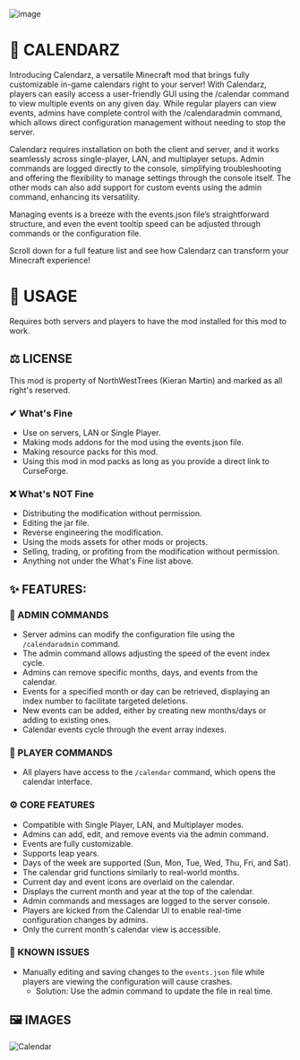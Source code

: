 ![image](https://github.com/user-attachments/assets/8f4da08f-40ba-4f3d-b53f-d4369e8f3ff8)

# 📆 CALENDARZ
Introducing Calendarz, a versatile Minecraft mod that brings fully customizable in-game calendars right to your server! With Calendarz, players can easily access a user-friendly GUI using the /calendar command to view multiple events on any given day. While regular players can view events, admins have complete control with the /calendaradmin command, which allows direct configuration management without needing to stop the server.

Calendarz requires installation on both the client and server, and it works seamlessly across single-player, LAN, and multiplayer setups. Admin commands are logged directly to the console, simplifying troubleshooting and offering the flexibility to manage settings through the console itself. The other mods can also add support for custom events using the admin command, enhancing its versatility.

Managing events is a breeze with the events.json file’s straightforward structure, and even the event tooltip speed can be adjusted through commands or the configuration file.

Scroll down for a full feature list and see how Calendarz can transform your Minecraft experience!

# 📌 USAGE
Requires both servers and players to have the mod installed for this mod to work.

## ⚖ LICENSE
This mod is property of NorthWestTrees (Kieran Martin) and marked as all right's reserved.
### ✔ What's Fine
- Use on servers, LAN or Single Player.
- Making mods addons for the mod using the events.json file.
- Making resource packs for this mod.
- Using this mod in mod packs as long as you provide a direct link to CurseForge.
### ❌ What's NOT Fine
- Distributing the modification without permission.
- Editing the jar file.
- Reverse engineering the modification.
- Using the mods assets for other mods or projects.
- Selling, trading, or profiting from the modification without permission.
- Anything not under the What's Fine list above.
## ✨ FEATURES:
### 🔑 ADMIN COMMANDS
- Server admins can modify the configuration file using the ``/calendaradmin`` command.
- The admin command allows adjusting the speed of the event index cycle.
- Admins can remove specific months, days, and events from the calendar.
- Events for a specified month or day can be retrieved, displaying an index number to facilitate targeted deletions.
- New events can be added, either by creating new months/days or adding to existing ones.
- Calendar events cycle through the event array indexes.
### 📌 PLAYER COMMANDS
- All players have access to the ``/calendar`` command, which opens the calendar interface.
### ⚙ CORE FEATURES
- Compatible with Single Player, LAN, and Multiplayer modes.
- Admins can add, edit, and remove events via the admin command.
- Events are fully customizable.
- Supports leap years.
- Days of the week are supported (Sun, Mon, Tue, Wed, Thu, Fri, and Sat).
- The calendar grid functions similarly to real-world months.
- Current day and event icons are overlaid on the calendar.
- Displays the current month and year at the top of the calendar.
- Admin commands and messages are logged to the server console.
- Players are kicked from the Calendar UI to enable real-time configuration changes by admins.
- Only the current month's calendar view is accessible.
### 🐞 KNOWN ISSUES
- Manually editing and saving changes to the ``events.json`` file while players are viewing the configuration will cause crashes.
  - Solution: Use the admin command to update the file in real time.

## 🖼 IMAGES
![Calendar](https://github.com/user-attachments/assets/6ff6fe73-e615-4aa8-9c56-0def3a64cec6)
